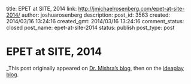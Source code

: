 title: EPET at SITE, 2014
link: http://jmichaelrosenberg.com/epet-at-site-2014/
author: joshuarosenberg
description: 
post_id: 3563
created: 2014/03/16 13:24:16
created_gmt: 2014/03/16 13:24:16
comment_status: closed
post_name: epet-at-site-2014
status: publish
post_type: post

# EPET at SITE, 2014

_This post originally appeared on [Dr. Mishra’s blog](http://punya.educ.msu.edu/2014/03/03/epet-at-site-2014/), then on the [ideaplay blog](http://ideaplay.org/epet-at-site-2014/).